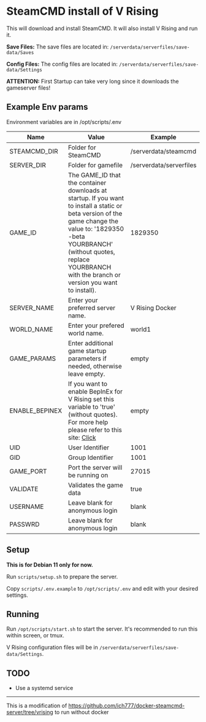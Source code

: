 # SteamCMD install of V Rising
This will download and install SteamCMD. It will also install V Rising and run it.

**Save Files:** The save files are located in: `/serverdata/serverfiles/save-data/Saves`

**Config Files:** The config files are located in: `/serverdata/serverfiles/save-data/Settings`

**ATTENTION:** First Startup can take very long since it downloads the gameserver files!

## Example Env params

Environment variables are in /opt/scripts/.env

| Name | Value | Example |
| --- | --- | --- |
| STEAMCMD_DIR | Folder for SteamCMD | /serverdata/steamcmd |
| SERVER_DIR | Folder for gamefile | /serverdata/serverfiles |
| GAME_ID | The GAME_ID that the container downloads at startup. If you want to install a static or beta version of the game change the value to: '1829350 -beta YOURBRANCH' (without quotes, replace YOURBRANCH with the branch or version you want to install). | 1829350 |
| SERVER_NAME | Enter your preferred server name. | V Rising Docker |
| WORLD_NAME | Enter your prefered world name. | world1 |
| GAME_PARAMS | Enter additional game startup parameters if needed, otherwise leave empty. | empty |
| ENABLE_BEPINEX | If you want to enable BepInEx for V Rising set this variable to 'true' (without quotes). For more help please refer to this site: [Click](https://v-rising.thunderstore.io/package/BepInEx/BepInExPack_V_Rising/) | empty |
| UID | User Identifier | 1001 |
| GID | Group Identifier | 1001 |
| GAME_PORT | Port the server will be running on | 27015 |
| VALIDATE | Validates the game data | true |
| USERNAME | Leave blank for anonymous login | blank |
| PASSWRD | Leave blank for anonymous login | blank |


## Setup

**This is for Debian 11 only for now.**

Run `scripts/setup.sh` to prepare the server.

Copy `scripts/.env.example` to `/opt/scripts/.env` and edit with your desired settings.

## Running

Run `/opt/scripts/start.sh` to start the server. It's recommended to run this within screen, or tmux.

V Rising configuration files will be in `/serverdata/serverfiles/save-data/Settings`.

## TODO

- Use a systemd service


---
This is a modification of https://github.com/ich777/docker-steamcmd-server/tree/vrising to run without docker
